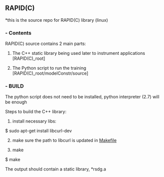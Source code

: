 ## RAPID(C)

*this is the source repo for RAPID(C) library (linux)

### - Contents

RAPID(C) source contains 2 main parts:

1) The C++ static library being used later to instrument applications [RAPID(C)_root]

2) The Python script to run the training [RAPID(C)_root/modelConstr/source]

### - BUILD

The python script does not need to be installed, python interpreter (2.7) will be enough

Steps to build the C++ library:

1) install necessary libs:

$ sudo apt-get install libcurl-dev

2) make sure the path to libcurl is updated in [Makefile](https://github.com/niuye8911/rapidlib-linux/blob/master/makefile)

3) make

$ make

The output should contain a static library, *rsdg.a




